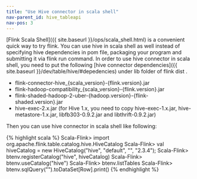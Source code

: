 ```yaml
---
title: "Use Hive connector in scala shell"
nav-parent_id: hive_tableapi
nav-pos: 3
---
```

<!--
Licensed to the Apache Software Foundation (ASF) under one
or more contributor license agreements.  See the NOTICE file
distributed with this work for additional information
regarding copyright ownership.  The ASF licenses this file
to you under the Apache License, Version 2.0 (the
"License"); you may not use this file except in compliance
with the License.  You may obtain a copy of the License at

  http://www.apache.org/licenses/LICENSE-2.0

Unless required by applicable law or agreed to in writing,
software distributed under the License is distributed on an
"AS IS" BASIS, WITHOUT WARRANTIES OR CONDITIONS OF ANY
KIND, either express or implied.  See the License for the
specific language governing permissions and limitations
under the License.
-->

[Flink Scala Shell]({{ site.baseurl }}/ops/scala_shell.html) is a convenient quick way to try flink. 
You can use hive in scala shell as well instead of specifying hive dependencies in pom file, packaging your program and submitting it via flink run command.
In order to use hive connector in scala shell, you need to put the following [hive connector dependencies]({{ site.baseurl }}/dev/table/hive/#depedencies) under lib folder of flink dist .

* flink-connector-hive_{scala_version}-{flink.version}.jar
* flink-hadoop-compatibility_{scala_version}-{flink.version}.jar
* flink-shaded-hadoop-2-uber-{hadoop.version}-{flink-shaded.version}.jar
* hive-exec-2.x.jar (for Hive 1.x, you need to copy hive-exec-1.x.jar, hive-metastore-1.x.jar, libfb303-0.9.2.jar and libthrift-0.9.2.jar)

Then you can use hive connector in scala shell like following:

{% highlight scala %}
Scala-Flink> import org.apache.flink.table.catalog.hive.HiveCatalog
Scala-Flink> val hiveCatalog = new HiveCatalog("hive", "default", "<Replace it with HIVE_CONF_DIR>", "2.3.4");
Scala-Flink> btenv.registerCatalog("hive", hiveCatalog)
Scala-Flink> btenv.useCatalog("hive")
Scala-Flink> btenv.listTables
Scala-Flink> btenv.sqlQuery("<sql query>").toDataSet[Row].print()
{% endhighlight %}
